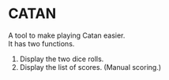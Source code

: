 # CATAN

A tool to make playing Catan easier.  
It has two functions.  
1. Display the two dice rolls.  
2. Display the list of scores. (Manual scoring.)    

